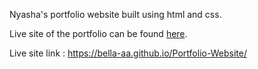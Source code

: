 Nyasha's portfolio website built using html and css.

Live site of the portfolio can be found [here]( https://bella-aa.github.io/Portfolio-Website/).

Live site link :  https://bella-aa.github.io/Portfolio-Website/